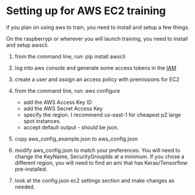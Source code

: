 # Setting up for AWS EC2 training #

if you plan on using aws to train, you need to install and setup a few things.

On the raspberrypi or wherever you will launch training, you need to install and setup awscli.

1. from the command line, run: pip install awscli
2. log into aws console and generate some access tokens in the [IAM]( 
    https://console.aws.amazon.com/iam/home?region=us-east-1#/home)
3. create a user and assign an access policy with premissions for EC2
4. from the command line, run: aws configure
    * add the AWS Access Key ID 
    * add the AWS Secret Access Key 
    * specify the region. I recommend us-east-1 for cheapest p2 large spot instances.
    * accept default output - should be json.

5. copy aws_config_example.json to aws_config.json
6. modify aws_config.json to match your preferences. You will need to change the KeyName, SecurityGroupIds at a minimum. If you chose a different region, you will need to find an ami that has Keras/Tensorflow pre-installed.
7. look at the config.json ec2 settings section and make changes as needed.
